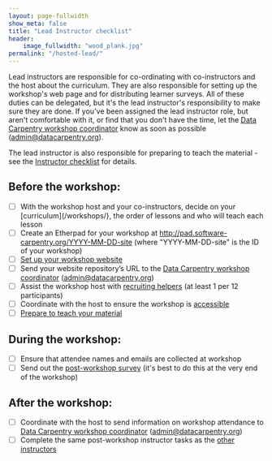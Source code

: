 ```yaml
---
layout: page-fullwidth
show_meta: false
title: "Lead Instructor checklist"
header:
    image_fullwidth: "wood_plank.jpg"
permalink: "/hosted-lead/"
---
```


Lead instructors are responsible for co-ordinating with co-instructors and the host about the curriculum. They are also responsible for setting up the workshop's web page and for distributing learner surveys. All of these duties can be delegated, but it's the lead instructor's responsibility to make sure they are done. If you've been assigned the lead instructor role, but aren't comfortable with it, or find that you don't have the time, let the [Data Carpentry workshop coordinator](mailto:admin@datacarpentry.org) know as soon as possible (admin@datacarpentry.org).


The lead instructor is also responsible for preparing to teach the material - see the [Instructor checklist](/instructor-checklist/) for details.

## Before the workshop:  
- [ ] With the workshop host and your co-instructors, decide on your [curriculum](/workshops/}, the order of lessons and who will teach each lesson  
- [ ] Create an Etherpad for your workshop at http://pad.software-carpentry.org/YYYY-MM-DD-site (where "YYYY-MM-DD-site" is the ID of your workshop)
- [ ] [Set up your workshop website](https://github.com/datacarpentry/workshop-template)  
- [ ] Send your website repository’s URL to the [Data Carpentry workshop coordinator](mailto:admin@datacarpentry.org) (admin@datacarpentry.org)  
- [ ] Assist the workshop host with [recruiting helpers](/email-templates/#recruiting-helpers) (at least 1 per 12 participants)  
- [ ] Coordinate with the host to ensure the workshop is [accessible](/accessibility/)  
- [ ] [Prepare to teach your material](/instructor-checklist/) 

## During the workshop:  
- [ ] Ensure that attendee names and emails are collected at workshop
- [ ] Send out the [post-workshop survey](/email-templates/#email-learners-after-workshop) (it's best to do this at the very end of the workshop)  

## After the workshop:  
- [ ] Coordinate with the host to send information on workshop attendance to [Data Carpentry workshop coordinator](mailto:admin@datacarpentry.org) (admin@datacarpentry.org)  
- [ ] Complete the same post-workshop instructor tasks as the [other instructors](/instructor-checklist/)
